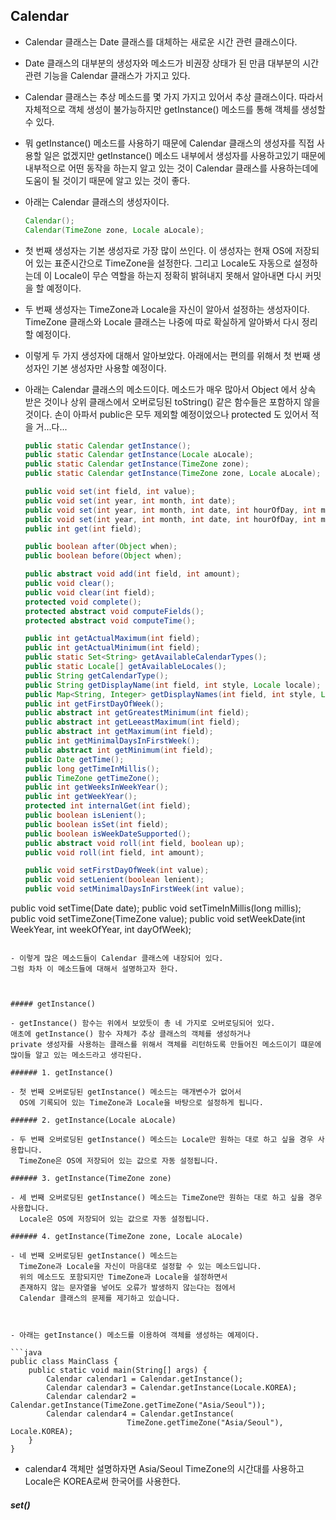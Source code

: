 ## Calendar

- Calendar 클래스는 Date 클래스를 대체하는 새로운 시간 관련 클래스이다.

- Date 클래스의 대부분의 생성자와 메소드가 비권장 상태가 된 만큼
  대부분의 시간 관련 기능을 Calendar 클래스가 가지고 있다.
  
- Calendar 클래스는 추상 메소드를 몇 가지 가지고 있어서 추상 클래스이다.
  따라서 자체적으로 객체 생성이 불가능하지만
  getInstance() 메소드를 통해 객체를 생성할 수 있다.

- 뭐 getInstance() 메소드를 사용하기 때문에 Calendar 클래스의 생성자를 직접 사용할 일은 없겠지만
  getInstance() 메소드 내부에서 생성자를 사용하고있기 때문에
  내부적으로 어떤 동작을 하는지 알고 있는 것이 Calendar 클래스를 사용하는데에
  도움이 될 것이기 때문에 알고 있는 것이 좋다.

- 아래는 Calendar 클래스의 생성자이다.

  ```java
  Calendar();
  Calendar(TimeZone zone, Locale aLocale);
  ```
  
- 첫 번째 생성자는 기본 생성자로 가장 많이 쓰인다.
  이 생성자는 현재 OS에 저장되어 있는 표준시간으로 TimeZone을 설정한다.
  그리고 Locale도 자동으로 설정하는데
  이 Locale이 무슨 역할을 하는지 정확히 밝혀내지 못해서 알아내면
  다시 커밋을 할 예정이다.
  
- 두 번째 생성자는 TimeZone과 Locale을 자신이 알아서 설정하는 생성자이다.
  TimeZone 클래스와 Locale 클래스는 나중에 따로 확실하게 알아봐서
  다시 정리할 예정이다.

- 이렇게 두 가지 생성자에 대해서 알아보았다.
  아래에서는 편의를 위해서 첫 번째 생성자인 기본 생성자만 사용할 예정이다.



- 아래는 Calendar 클래스의 메소드이다.
  메소드가 매우 많아서 Object 에서 상속 받은 것이나
  상위 클래스에서 오버로딩된 toString() 같은 함수들은 포함하지 않을 것이다.
  손이 아파서 public은 모두 제외할 예정이었으나 protected 도 있어서 적을 거...다...

  ```java
  public static Calendar getInstance();
  public static Calendar getInstance(Locale aLocale);
  public static Calendar getInstance(TimeZone zone);
  public static Calendar getInstance(TimeZone zone, Locale aLocale);
  
  public void set(int field, int value);
  public void set(int year, int month, int date);
  public void set(int year, int month, int date, int hourOfDay, int minute);
  public void set(int year, int month, int date, int hourOfDay, int minute, int second);
  public int get(int field);
  
  public boolean after(Object when);
  public boolean before(Object when);
  
  public abstract void add(int field, int amount);
  public void clear();
  public void clear(int field);
  protected void complete();
  protected abstract void computeFields();
  protected abstract void computeTime();
  
  public int getActualMaximum(int field);
  public int getActualMinimum(int field);
  public static Set<String> getAvailableCalendarTypes();
  public static Locale[] getAvailableLocales();
  public String getCalendarType();
  public String getDisplayName(int field, int style, Locale locale);
  public Map<String, Integer> getDisplayNames(int field, int style, Locale locale);
  public int getFirstDayOfWeek();
  public abstract int getGreatestMinimum(int field);
  public abstract int getLeeastMaximum(int field);
  public abstract int getMaximum(int field);
  public int getMinimalDaysInFirstWeek();
  public abstract int getMinimum(int field);
  public Date getTime();
  public long getTimeInMillis();
  public TimeZone getTimeZone();
  public int getWeeksInWeekYear();
  public int getWeekYear();
  protected int internalGet(int field);
  public boolean isLenient();
  public boolean isSet(int field);
  public boolean isWeekDateSupported();
  public abstract void roll(int field, boolean up);
  public void roll(int field, int amount);
  
  public void setFirstDayOfWeek(int value);
  public void setLenient(boolean lenient);
  public void setMinimalDaysInFirstWeek(int value);
public void setTime(Date date);
  public void setTimeInMillis(long millis);
public void setTimeZone(TimeZone value);
  public void setWeekDate(int WeekYear, int weekOfYear, int dayOfWeek);
  ```
  
- 이렇게 많은 메소드들이 Calendar 클래스에 내장되어 있다.
  그럼 차차 이 메소드들에 대해서 설명하고자 한다.



##### getInstance()

- getInstance() 함수는 위에서 보았듯이 총 네 가지로 오버로딩되어 있다.
  애초에 getInstance() 함수 자체가 추상 클래스의 객체를 생성하거나
  private 생성자를 사용하는 클래스를 위해서 객체를 리턴하도록 만들어진 메소드이기 떄문에
  많이들 알고 있는 메소드라고 생각된다.

  ###### 1. getInstance()

  - 첫 번째 오버로딩된 getInstance() 메소드는 매개변수가 없어서
    OS에 기록되어 있는 TimeZone과 Locale을 바탕으로 설정하게 됩니다.

  ###### 2. getInstance(Locale aLocale)

  - 두 번째 오버로딩된 getInstance() 메소드는 Locale만 원하는 대로 하고 싶을 경우 사용합니다.
    TimeZone은 OS에 저장되어 있는 값으로 자동 설정됩니다.

  ###### 3. getInstance(TimeZone zone)

  - 세 번째 오버로딩된 getInstance() 메소드는 TimeZone만 원하는 대로 하고 싶을 경우 사용합니다.
    Locale은 OS에 저장되어 있는 값으로 자동 설정됩니다.

  ###### 4. getInstance(TimeZone zone, Locale aLocale)

  - 네 번째 오버로딩된 getInstance() 메소드는
    TimeZone과 Locale을 자신이 마음대로 설정할 수 있는 메소드입니다.
    위의 메소드도 포함되지만 TimeZone과 Locale을 설정하면서
    존재하지 않는 문자열을 넣어도 오류가 발생하지 않는다는 점에서
    Calendar 클래스의 문제를 제기하고 있습니다.



- 아래는 getInstance() 메소드를 이용하여 객체를 생성하는 예제이다.

  ```java
  public class MainClass {
      public static void main(String[] args) {
          Calendar calendar1 = Calendar.getInstance();
          Calendar calendar3 = Calendar.getInstance(Locale.KOREA);
          Calendar calendar2 = Calendar.getInstance(TimeZone.getTimeZone("Asia/Seoul"));
          Calendar calendar4 = Calendar.getInstance(
          					TimeZone.getTimeZone("Asia/Seoul"), Locale.KOREA);
      }
  }
  ```

- calendar4 객체만 설명하자면 Asia/Seoul TimeZone의 시간대를 사용하고
  Locale은 KOREA로써 한국어를 사용한다.



##### set()

